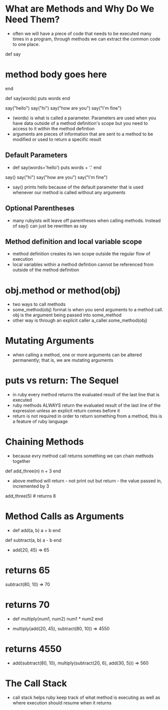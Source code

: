 # What are Methods and Why Do We Need Them?
- often we will have a piece of code that needs to be executed many times in a program, through methods we can extract the common code to one place.

def say
  # method body goes here
end

def say(words)
  puts words
end

say("hello")
say("hi")
say("how are you")
say("I'm fine")

- (words) is what is called a parameter. Parameters are used when you have data outside of a method definition's scope but you need to access to it within the method defintion
- arguments are pieces of information that are sent to a method to be modified or used to return a specific result

## Default Parameters
- def say(words='hello')
  puts words + '.'
end

say()
say("hi")
say("how are you")
say("I'm fine")

- say() prints hello because of the default parameter that is used whenever our method is called without any arguments

## Optional Parentheses
- many rubyists will leave off parentheses when calling methods. Instead of say() can just be rewritten as say

## Method definition and local variable scope
- method definition creates its iwn scope outside the regular flow of execution
- local variables within a method defintion cannot be referenced from outside of the method definition

# obj.method or method(obj)
- two ways to call methods 
- some_method(obj) format is when you send arguments to a method call. obj is the argument being passed into some_method
- other way is through an explicit caller a_caller.some_method(obj)


# Mutating Arguments
- when calling a method, one or more arguments can be altered permanently; that is, we are mutating arguments


# puts vs return: The Sequel
- in ruby every method returns the evaluated result of the last line that is executed
- ruby methods ALWAYS return the evaluated result of the last line of the expression unless an explicit return comes before it
- return is not required in order to return something from a method, this is a feature of ruby language

# Chaining Methods
- because evry method call returns something we can chain methods together

def add_three(n)
  n + 3
end

- above method will return - not print out but return - the value passed in, incremented by 3

add_three(5)        # returns 8

# Method Calls as Arguments
- def add(a, b)
  a + b
end

def subtract(a, b)
  a - b
end

- add(20, 45)
=> 65
# returns 65

subtract(80, 10)
=> 70
# returns 70
- def multiply(num1, num2)
  num1 * num2
end

- multiply(add(20, 45), subtract(80, 10))
=> 4550
# returns 4550

- add(subtract(80, 10), multiply(subtract(20, 6), add(30, 5)))
=> 560

# The Call Stack
- call stack helps ruby keep track of what method is executing as well as where execution should resume when it returns
